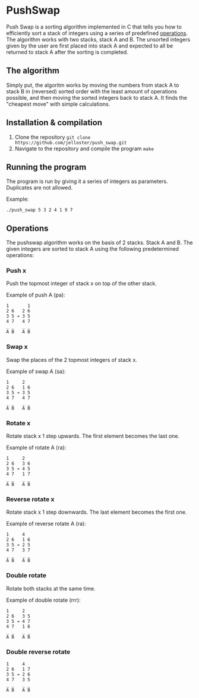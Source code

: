 # PushSwap

Push Swap is a sorting algorithm implemented in C that tells you how to efficiently sort a stack of integers using a series of predefined [operations](#operations). The algorithm works with two stacks, stack A and B. The unsorted integers given by the user are first placed into stack A and expected to all be returned to stack A after the sorting is completed.

## The algorithm

Simply put, the algoritm works by moving the numbers from stack A to stack B in (reversed) sorted order with the least amount of operations possible, and then moving the sorted integers back to stack A. It finds the "cheapest move" with simple calculations.

## Installation & compilation

1. Clone the repository
``` git clone https://github.com/jelloster/push_swap.git ```
2. Navigate to the repository and compile the program
``` make ```

## Running the program
The program is run by giving it a series of integers as parameters. Duplicates are not allowed.

Example:

``` ./push_swap 5 3 2 4 1 9 7 ```

## Operations

The pushswap algorithm works on the basis of 2 stacks. Stack A and B. The given integers are sorted to stack A using the following predetermined operations:

### Push x

Push the topmost integer of stack x on top of the other stack.

Example of push A (pa):

```
1       1
2 6   2 6
3 5 ➔ 3 5
4 7   4 7
_ _   _ _
A B   A B
```

### Swap x

Swap the places of the 2 topmost integers of stack x.

Example of swap A (sa):

```
1     2 
2 6   1 6
3 5 ➔ 3 5
4 7   4 7
_ _   _ _
A B   A B
```

### Rotate x

Rotate stack x 1 step upwards. The first element becomes the last one.

Example of rotate A (ra):

```
1     2 
2 6   3 6
3 5 ➔ 4 5
4 7   1 7
_ _   _ _
A B   A B
```

### Reverse rotate x

Rotate stack x 1 step downwards. The last element becomes the first one.

Example of reverse rotate A (ra):

```
1     4 
2 6   1 6
3 5 ➔ 2 5
4 7   3 7
_ _   _ _
A B   A B
```

### Double rotate

Rotate both stacks at the same time.

Example of double rotate (rrr):

```
1     2 
2 6   3 5
3 5 ➔ 4 7
4 7   1 6
_ _   _ _
A B   A B
```

### Double reverse rotate

```
1     4 
2 6   1 7
3 5 ➔ 2 6
4 7   3 5
_ _   _ _
A B   A B
```
